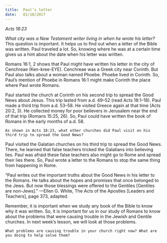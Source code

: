```yaml
---
title:  Paul’s letter
date:   01/10/2017
---
```


_Acts 18:23_

_What city was a New Testament writer living in when he wrote his letter?_ This question is important. It helps us to find out when a letter of the Bible was written. Paul traveled a lot. So, knowing where he was at a certain time gives us a hint about the date when his letter was written.

Romans 16:1, 2 shows that Paul might have written his letter in the city of Cenchreae (Ken-kree-EYE). Cenchreae was a Greek city near Corinth. But Paul also talks about a woman named Phoebe. Phoebe lived in Corinth. So, Paul’s mention of Phoebe in Romans 16:1 might make Corinth the place where Paul wrote Romans.  

Paul started the church at Corinth on his second trip to spread the Good News about Jesus. This trip lasted from a.d. 49–52 (read Acts 18:1–18). Paul made a third trip from a.d. 53–58. He visited Greece again at that time (Acts 20:2, 3). He collected money for poor believers in Jerusalem near the end of that trip (Romans 15:25, 26). So, Paul could have written the book of Romans in the early months of a.d. 58. 

`As shown in Acts 18:23, what other churches did Paul visit on his third trip to spread the Good News?` 

Paul visited the Galatian churches on his third trip to spread the Good News. There, he learned that false teachers tricked the Galatians into believing lies. Paul was afraid these false teachers also might go to Rome and spread their lies there. So, Paul wrote a letter to the Romans to stop the same thing from happening in Rome. 

“Paul writes out the important truths about the Good News in his letter to the Romans. He talks about the hopes and promises that once belonged to the Jews. But now those blessings were offered to the Gentiles [Gentiles are non-Jews].” —Ellen G. White, The Acts of the Apostles [Leaders and Teachers], page 373, adapted.

Remember, it is important when we study any book of the Bible to know why it was written. So, it is important for us in our study of Romans to know about the problems that were causing trouble in the Jewish and Gentile churches. In next week’s lesson, we will look at those problems.

`What problems are causing trouble in your church right now? What are you doing to help solve them?`